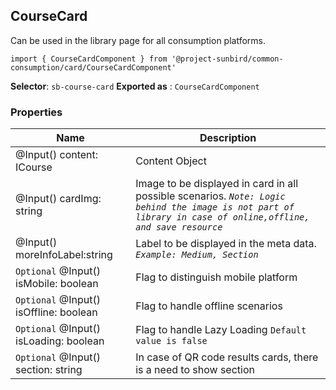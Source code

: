 ## CourseCard
Can be used in the library page for all consumption platforms.

    import { CourseCardComponent } from '@project-sunbird/common-consumption/card/CourseCardComponent'

**Selector**: `sb-course-card`
**Exported as** : `CourseCardComponent `
### Properties

|Name| Description |
|--|--|
|@Input() content: ICourse| Content Object |
|@Input() cardImg: string|Image to be displayed in card in all possible scenarios. *`Note: Logic behind the image is not part of library in case of online,offline, and save resource`*|
|@Input() moreInfoLabel:string|Label to be displayed in the meta data. *`Example: Medium, Section`* |
|`Optional` @Input() isMobile: boolean| Flag to distinguish mobile platform |
|`Optional` @Input() isOffline: boolean| Flag to handle offline scenarios|
|`Optional` @Input() isLoading: boolean| Flag to handle Lazy Loading `Default value is false`|
|`Optional` @Input() section: string| In case of QR code results cards, there is a need to show section|
